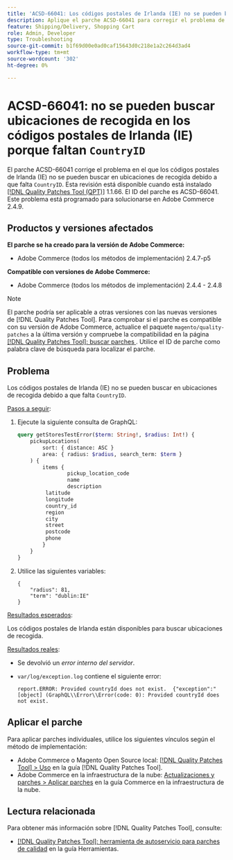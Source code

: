 ```yaml
---
title: 'ACSD-66041: Los códigos postales de Irlanda (IE) no se pueden buscar en ubicaciones de recogida debido a la falta de CountryID'
description: Aplique el parche ACSD-66041 para corregir el problema de Adobe Commerce en el que los códigos postales de Irlanda (IE) no se podían buscar en ubicaciones de recogida debido a la falta de un CountryID.
feature: Shipping/Delivery, Shopping Cart
role: Admin, Developer
type: Troubleshooting
source-git-commit: b1f69d00e0ad0caf15643d0c218e1a2c264d3ad4
workflow-type: tm+mt
source-wordcount: '302'
ht-degree: 0%

---
```



# ACSD-66041: no se pueden buscar ubicaciones de recogida en los códigos postales de Irlanda (IE) porque faltan `CountryID`

El parche ACSD-66041 corrige el problema en el que los códigos postales de Irlanda (IE) no se pueden buscar en ubicaciones de recogida debido a que falta `CountryID`. Esta revisión está disponible cuando está instalado [[!DNL Quality Patches Tool (QPT)]](/help/tools/quality-patches-tool/quality-patches-tool-to-self-serve-quality-patches.md) 1.1.66. El ID del parche es ACSD-66041. Este problema está programado para solucionarse en Adobe Commerce 2.4.9.

## Productos y versiones afectados

**El parche se ha creado para la versión de Adobe Commerce:**

* Adobe Commerce (todos los métodos de implementación) 2.4.7-p5

**Compatible con versiones de Adobe Commerce:**

* Adobe Commerce (todos los métodos de implementación) 2.4.4 - 2.4.8

>[!NOTE]
>
>El parche podría ser aplicable a otras versiones con las nuevas versiones de [!DNL Quality Patches Tool]. Para comprobar si el parche es compatible con su versión de Adobe Commerce, actualice el paquete `magento/quality-patches` a la última versión y compruebe la compatibilidad en la página [[!DNL Quality Patches Tool]: buscar parches ](https://experienceleague.adobe.com/tools/commerce-quality-patches/index.html). Utilice el ID de parche como palabra clave de búsqueda para localizar el parche.

## Problema

Los códigos postales de Irlanda (IE) no se pueden buscar en ubicaciones de recogida debido a que falta `CountryID`.

<u>Pasos a seguir</u>:

1. Ejecute la siguiente consulta de GraphQL:

   ```graphql
   query getStoresTestError($term: String!, $radius: Int!) {
       pickupLocations(
           sort: { distance: ASC }
           area: { radius: $radius, search_term: $term }
       ) {
           items {
                   pickup_location_code
                   name
                   description
   		    latitude
   		    longitude
   		    country_id
   		    region
   		    city
   		    street
   		    postcode
   		    phone
           }
       }
   }
   ```

1. Utilice las siguientes variables:

   ```
   {
       "radius": 81,
       "term": "dublin:IE"
   }
   ```

<u>Resultados esperados</u>:

Los códigos postales de Irlanda están disponibles para buscar ubicaciones de recogida.

<u>Resultados reales</u>:

* Se devolvió un *error interno del servidor*.
* `var/log/exception.log` contiene el siguiente error:

  ```
  report.ERROR: Provided countryId does not exist.  {"exception":"[object] (GraphQL\\Error\\Error(code: 0): Provided countryId does not exist.
  ```

## Aplicar el parche

Para aplicar parches individuales, utilice los siguientes vínculos según el método de implementación:

* Adobe Commerce o Magento Open Source local: [[!DNL Quality Patches Tool] > Uso](/help/tools/quality-patches-tool/usage.md) en la guía [!DNL Quality Patches Tool].
* Adobe Commerce en la infraestructura de la nube: [Actualizaciones y parches > Aplicar parches](https://experienceleague.adobe.com/docs/commerce-cloud-service/user-guide/develop/upgrade/apply-patches.html) en la guía Commerce en la infraestructura de la nube.

## Lectura relacionada

Para obtener más información sobre [!DNL Quality Patches Tool], consulte:

* [[!DNL Quality Patches Tool]: herramienta de autoservicio para parches de calidad](/help/tools/quality-patches-tool/quality-patches-tool-to-self-serve-quality-patches.md) en la guía Herramientas.
